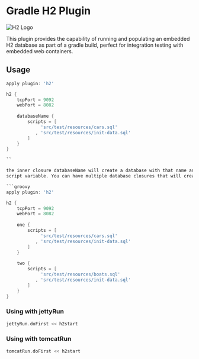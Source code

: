 # Gradle H2 Plugin

![H2 Logo](http://www.h2database.com/html/images/h2-logo.png)

This plugin provides the capability of running and populating an embedded H2 database as part of a gradle build,
perfect for integration testing with embedded web containers.

## Usage

```groovy
apply plugin: 'h2'

h2 {
	tcpPort = 9092
	webPort = 8082
	
	databaseName {
		scripts = [
		     'src/test/resources/cars.sql'
		   , 'src/test/resources/init-data.sql'
		]
	}
}

``

the inner closure databaseName will create a database with that name and populate it with scripts defined by the
script variable. You can have multiple database closures that will create multiple databases.

```groovy
apply plugin: 'h2'

h2 {
	tcpPort = 9092
	webPort = 8082
	
	one {
		scripts = [
		     'src/test/resources/cars.sql'
		   , 'src/test/resources/init-data.sql'
		]
	}
	
	two {
		scripts = [
		     'src/test/resources/boats.sql'
		   , 'src/test/resources/init-data.sql'
		]
	}
}

```


### Using with jettyRun

```groovy
jettyRun.doFirst << h2start

```

### Using with tomcatRun

```groovy
tomcatRun.doFirst << h2start

```